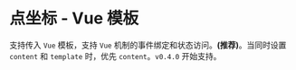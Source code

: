 # 点坐标 - Vue 模板

支持传入 `Vue` 模板，支持 `Vue` 机制的事件绑定和状态访问。**(推荐)**。当同时设置 `content` 和 `template` 时，优先 `content`。`v0.4.0` 开始支持。

<vuep template="#example"></vuep>

<script v-pre type="text/x-template" id="example">

  <template>
    <div class="amap-page-container">
      <el-amap
        vid="amapDemo"  
        :center="center"
        :zoom="zoom"
        class="amap-demo">
        <el-amap-marker v-for="marker in markers" :position="marker.position" :template="marker.template"></el-amap-marker>
      </el-amap>
    </div>
  </template>

  <style>
    .amap-demo {
      height: 300px;
    }
  </style>

  <script>
    module.exports = {
      data: function() {
        let self = this;

        return {
          zoom: 12,
          center: [121.59996, 31.197646],
          markers: [],
          markerRefs: [],
          source: 'click'
        };
      },

      created() {
        let self = this;
        let markers = [];
        let index = 0;

        let basePosition = [121.59996, 31.197646];
        let num = 10;

        for (let i = 0 ; i < num ; i++) {
          markers.push({
            position: [basePosition[0], basePosition[1] + i * 0.03],
            template: `<button @click="handler(${ i })">{{ source }} ${ i }</button>`
          });
        }
        this.markers = markers;
      },

      methods: {
        handler(index) {
          alert(`${ index } - trigger`);
        }
      }
    };
  </script>

</script>

